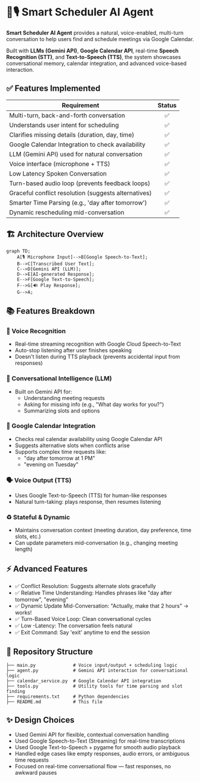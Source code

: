 # 🤖🎙️ Smart Scheduler AI Agent

**Smart Scheduler AI Agent** provides a natural, voice-enabled, multi-turn conversation to help users find and schedule meetings via Google Calendar.

Built with **LLMs (Gemini API)**, **Google Calendar API**, real-time **Speech Recognition (STT)**, and **Text-to-Speech (TTS)**, the system showcases conversational memory, calendar integration, and advanced voice-based interaction.


## ✅ Features Implemented

| Requirement                                         | Status |
| --------------------------------------------------- | :----: |
| Multi-turn, back-and-forth conversation             |   ✅   |
| Understands user intent for scheduling              |   ✅   |
| Clarifies missing details (duration, day, time)     |   ✅   |
| Google Calendar Integration to check availability   |   ✅   |
| LLM (Gemini API) used for natural conversation      |   ✅   |
| Voice interface (microphone + TTS)                  |   ✅   |
| Low Latency Spoken Conversation                     |   ✅   |
| Turn-based audio loop (prevents feedback loops)     |   ✅   |
| Graceful conflict resolution (suggests alternatives)|   ✅   |
| Smarter Time Parsing (e.g., 'day after tomorrow')   |   ✅   |
| Dynamic rescheduling mid-conversation               |   ✅   |



## 🏗️ Architecture Overview

```mermaid
graph TD;
    A[🎙️ Microphone Input]-->B[Google Speech-to-Text];
    B-->C[Transcribed User Text];
    C-->D[Gemini API (LLM)];
    D-->E[AI-generated Response];
    E-->F[Google Text-to-Speech];
    F-->G[🔊 Play Response];
    G-->A;
```


## 📚 Features Breakdown

### 🎤 Voice Recognition
- Real-time streaming recognition with Google Cloud Speech-to-Text
- Auto-stop listening after user finishes speaking
- Doesn't listen during TTS playback (prevents accidental input from responses)

### 🧠 Conversational Intelligence (LLM)
- Built on Gemini API for:
  - Understanding meeting requests
  - Asking for missing info (e.g., "What day works for you?")
  - Summarizing slots and options

### 📅 Google Calendar Integration
- Checks real calendar availability using Google Calendar API
- Suggests alternative slots when conflicts arise
- Supports complex time requests like:
  - "day after tomorrow at 1 PM"
  - "evening on Tuesday"

### 🗣️ Voice Output (TTS)
- Uses Google Text-to-Speech (TTS) for human-like responses
- Natural turn-taking: plays response, then resumes listening

### ♻️ Stateful & Dynamic
- Maintains conversation context (meeting duration, day preference, time slots, etc.)
- Can update parameters mid-conversation (e.g., changing meeting length)


## ⚡ Advanced Features

- ✅ Conflict Resolution: Suggests alternate slots gracefully
- ✅ Relative Time Understanding: Handles phrases like "day after tomorrow", "evening"
- ✅ Dynamic Update Mid-Conversation: "Actually, make that 2 hours" → works!
- ✅ Turn-Based Voice Loop: Clean conversational cycles
- ✅ Low -Latency: The conversation feels natural
- ✅ Exit Command: Say 'exit' anytime to end the session


## 📂 Repository Structure

```
├── main.py              # Voice input/output + scheduling logic
├── agent.py             # Gemini API interaction for conversational logic
├── calendar_service.py  # Google Calendar API integration
├── tools.py             # Utility tools for time parsing and slot finding
├── requirements.txt     # Python dependencies
├── README.md            # This file
```


## ✨ Design Choices

- Used Gemini API for flexible, contextual conversation handling
- Used Google Speech-to-Text (Streaming) for real-time transcriptions
- Used Google Text-to-Speech + pygame for smooth audio playback
- Handled edge cases like empty responses, audio errors, or ambiguous time requests
- Focused on real-time conversational flow — fast responses, no awkward pauses